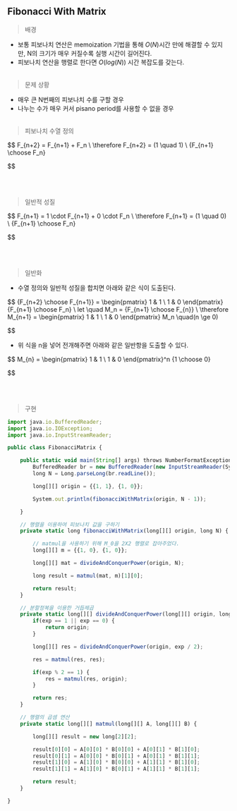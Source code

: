 ## Fibonacci With Matrix

> 배경

- 보통 피보나치 연산은 memoization 기법을 통해 $O(N)$시간 만에 해결할 수 있지만, N의 크기가 매우 커질수록 실행 시간이 길어진다.
- 피보나치 연산을 행렬로 한다면 $O(log(N))$ 시간 복잡도를 갖는다.
  <br><br>

> 문제 상황

- 매우 큰 N번째의 피보나치 수를 구할 경우
- 나누는 수가 매우 커서 pisano period를 사용할 수 없을 경우
  <br><br>

> 피보나치 수열 정의

$$
F_{n+2} = F_{n+1} + F_n
\\ \therefore  F_{n+2} = (1 \quad 1) \ {F_{n+1} \choose F_n}


$$

<br><br>

> 일반적 성질

$$
F_{n+1} = 1 \cdot F_{n+1} + 0 \cdot F_n
\\ \therefore  F_{n+1} = (1 \quad 0) \ {F_{n+1} \choose F_n}


$$

<br><br>

> 일반화

- 수열 정의와 일반적 성질을 합치면 아래와 같은 식이 도출된다.

$$
{F_{n+2} \choose F_{n+1}} = \begin{pmatrix} 1 & 1 \\ 1 & 0 \end{pmatrix} {F_{n+1} \choose F_n}
\\
let \quad M_n = {F_{n+1} \choose F_{n}}
\\
\therefore M_{n+1} = \begin{pmatrix} 1 & 1 \\ 1 & 0 \end{pmatrix} M_n \quad(n \ge 0)


$$

- 위 식을 n을 넣어 전개해주면 아래와 같은 일반항을 도출할 수 있다.

$$
M_{n} = \begin{pmatrix} 1 & 1 \\ 1 & 0 \end{pmatrix}^n {1 \choose 0}


$$

<br><br>

> 구현

```jsx
import java.io.BufferedReader;
import java.io.IOException;
import java.io.InputStreamReader;

public class FibonacciMatrix {

	public static void main(String[] args) throws NumberFormatException, IOException {
		BufferedReader br = new BufferedReader(new InputStreamReader(System.in));
		long N = Long.parseLong(br.readLine());

		long[][] origin = {{1, 1}, {1, 0}};

		System.out.println(fibonacciWithMatrix(origin, N - 1));

	}

    // 행렬을 이용하여 피보나치 값을 구하기
	private static long fibonacciWithMatrix(long[][] origin, long N) {

        // matmul을 사용하기 위해 M_0을 2X2 행렬로 잡아주었다.
		long[][] m = {{1, 0}, {1, 0}};

		long[][] mat = divideAndConquerPower(origin, N);

		long result = matmul(mat, m)[1][0];

		return result;
	}

    // 분할정복을 이용한 거듭제곱
	private static long[][] divideAndConquerPower(long[][] origin, long exp) {
		if(exp == 1 || exp == 0) {
			return origin;
		}

		long[][] res = divideAndConquerPower(origin, exp / 2);

		res = matmul(res, res);

		if(exp % 2 == 1) {
			res = matmul(res, origin);
		}

		return res;
	}

    // 행렬의 곱셈 연산
	private static long[][] matmul(long[][] A, long[][] B) {

		long[][] result = new long[2][2];

		result[0][0] = A[0][0] * B[0][0] + A[0][1] * B[1][0];
		result[0][1] = A[0][0] * B[0][1] + A[0][1] * B[1][1];
		result[1][0] = A[1][0] * B[0][0] + A[1][1] * B[1][0];
		result[1][1] = A[1][0] * B[0][1] + A[1][1] * B[1][1];

		return result;
	}

}

```

